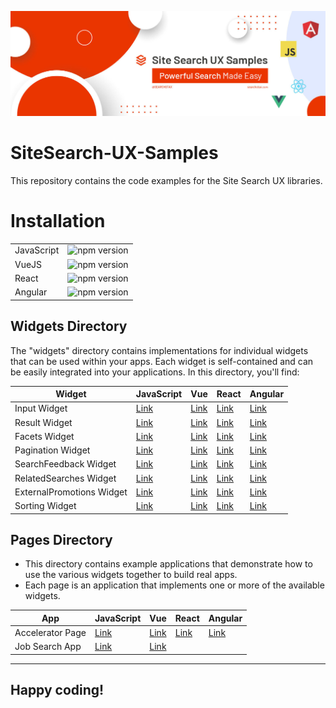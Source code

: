 ![Searchstax](./images/banner.jpg)
# SiteSearch-UX-Samples


This repository contains the code examples for the Site Search UX libraries.


# Installation

|            |                                                                                     |  
|------------|-------------------------------------------------------------------------------------|
| JavaScript | ![npm version](https://badge.fury.io/js/%40searchstax-inc%2Fsearchstudio-ux-js.svg) |
| VueJS      | ![npm version](https://badge.fury.io/js/@searchstax-inc%2Fsearchstudio-ux-vue.svg) | 
| React      | ![npm version](https://badge.fury.io/js/@searchstax-inc%2Fsearchstudio-ux-react.svg) | 
| Angular    | ![npm version](https://badge.fury.io/js/@searchstax-inc%2Fsearchstudio-ux-angular.svg) |



## Widgets Directory

The "widgets" directory contains implementations for individual widgets that can be used within your apps. Each widget is self-contained and can be easily integrated into your applications. In this directory, you'll find:

| Widget                    | JavaScript                                                                                         | Vue                                                                                                 | React                                                                                                 | Angular                                                                                                 |
| ------------------------- | -------------------------------------------------------------------------------------------------- | --------------------------------------------------------------------------------------------------- | ----------------------------------------------------------------------------------------------------- | ------------------------------------------------------------------------------------------------------- |
| Input Widget              | [Link](https://www.npmjs.com/package/@searchstax-inc/searchstudio-ux-js#input-widget)              | [Link](https://www.npmjs.com/package/@searchstax-inc/searchstudio-ux-vue#input-widget)              | [Link](https://www.npmjs.com/package/@searchstax-inc/searchstudio-ux-react#input-widget)              | [Link](https://www.npmjs.com/package/@searchstax-inc/searchstudio-ux-angular#input-widget)              |
| Result Widget             | [Link](https://www.npmjs.com/package/@searchstax-inc/searchstudio-ux-js#result-widget)             | [Link](https://www.npmjs.com/package/@searchstax-inc/searchstudio-ux-vue#result-widget)             | [Link](https://www.npmjs.com/package/@searchstax-inc/searchstudio-ux-react#result-widget)             | [Link](https://www.npmjs.com/package/@searchstax-inc/searchstudio-ux-angular#result-widget)             |
| Facets Widget             | [Link](https://www.npmjs.com/package/@searchstax-inc/searchstudio-ux-js#facets-widget)             | [Link](https://www.npmjs.com/package/@searchstax-inc/searchstudio-ux-vue#facets-widget)             | [Link](https://www.npmjs.com/package/@searchstax-inc/searchstudio-ux-react#facets-widget)             | [Link](https://www.npmjs.com/package/@searchstax-inc/searchstudio-ux-angular#facets-widget)             |
| Pagination Widget         | [Link](https://www.npmjs.com/package/@searchstax-inc/searchstudio-ux-js#pagination-widget)         | [Link](https://www.npmjs.com/package/@searchstax-inc/searchstudio-ux-vue#pagination-widget)         | [Link](https://www.npmjs.com/package/@searchstax-inc/searchstudio-ux-react#pagination-widget)         | [Link](https://www.npmjs.com/package/@searchstax-inc/searchstudio-ux-angular#pagination-widget)         |
| SearchFeedback Widget     | [Link](https://www.npmjs.com/package/@searchstax-inc/searchstudio-ux-js#searchfeedback-widget)     | [Link](https://www.npmjs.com/package/@searchstax-inc/searchstudio-ux-vue#searchfeedback-widget)     | [Link](https://www.npmjs.com/package/@searchstax-inc/searchstudio-ux-react#searchfeedback-widget)     | [Link](https://www.npmjs.com/package/@searchstax-inc/searchstudio-ux-angular#searchfeedback-widget)     |
| RelatedSearches Widget    | [Link](https://www.npmjs.com/package/@searchstax-inc/searchstudio-ux-js#relatedsearches-widget)    | [Link](https://www.npmjs.com/package/@searchstax-inc/searchstudio-ux-vue#relatedsearches-widget)    | [Link](https://www.npmjs.com/package/@searchstax-inc/searchstudio-ux-react#relatedsearches-widget)    | [Link](https://www.npmjs.com/package/@searchstax-inc/searchstudio-ux-angular#relatedsearches-widget)    |
| ExternalPromotions Widget | [Link](https://www.npmjs.com/package/@searchstax-inc/searchstudio-ux-js#externalpromotions-widget) | [Link](https://www.npmjs.com/package/@searchstax-inc/searchstudio-ux-vue#externalpromotions-widget) | [Link](https://www.npmjs.com/package/@searchstax-inc/searchstudio-ux-react#externalpromotions-widget) | [Link](https://www.npmjs.com/package/@searchstax-inc/searchstudio-ux-angular#externalpromotions-widget) |
| Sorting Widget            | [Link](https://www.npmjs.com/package/@searchstax-inc/searchstudio-ux-js#sorting-widget)            | [Link](https://www.npmjs.com/package/@searchstax-inc/searchstudio-ux-vue#sorting-widget)            | [Link](https://www.npmjs.com/package/@searchstax-inc/searchstudio-ux-react#sorting-widget)            | [Link](https://www.npmjs.com/package/@searchstax-inc/searchstudio-ux-angular#sorting-widget)            |




## Pages Directory

- This directory contains example applications that demonstrate how to use the various widgets together to build real apps.
- Each page is an application that implements one or more of the available widgets.

| App              | JavaScript                                     | Vue                                             | React                                             | Angular                                            |
| ---------------- | ---------------------------------------------- | ----------------------------------------------- | ------------------------------------------------- | -------------------------------------------------- |
| Accelerator Page | [Link](./pages/js/searchstax-accelerator-page) | [Link](./pages/vue/searchstax-accelerator-page) | [Link](.pages/react/searchstax-accelerator-react) | [Link](.pages/angular/searchstax-accelerator-page) |
| Job Search App   | [Link](./pages/js/job-search-sample)           | [Link](./pages/vue/jobsearch-vue-app)           |                                                   |                                                    |


---
## Happy coding!
